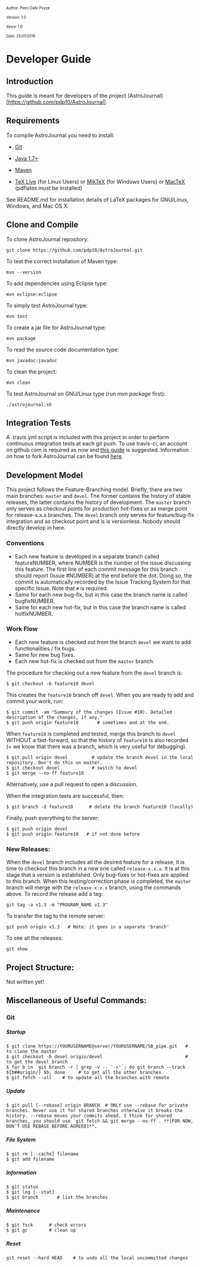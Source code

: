<sup><sub>Author: Piero Dalle Pezze</sup></sub>

<sup><sub>Version: 1.0</sup></sub>

<sup><sub>Since: 1.0</sup></sub>

<sup><sub>Date: 25/01/2016</sup></sub>



# Developer Guide


## Introduction
This guide is meant for developers of the project (AstroJournal)[https://github.com/pdp10/AstroJournal].


## Requirements
To compile AstroJournal you need to install:

- [Git](https://git-scm.com/downloads)

- [Java 1.7+](https://java.com/en/download/)

- [Maven](http://maven.apache.org/)

- [TeX Live](http://www.tug.org/texlive/) (for Linux Users) or [MikTeX](http://miktex.org/download) (for Windows Users) or [MacTeX](https://tug.org/mactex/) (pdflatex must be installed)

See README.md for installation details of LaTeX packages for GNU/Linux, Windows, and Mac OS X.


## Clone and Compile
To clone AstroJournal repository:
```
git clone https://github.com/pdp10/AstroJournal.git
```

To test the correct installation of Maven type:
```
mvn --version
```

To add dependencies using Eclipse type:
```
mvn eclipse:eclipse
```

To simply test AstroJournal type:
```
mvn test
```

To create a jar file for AstroJournal type:
```
mvn package
```

To read the source code documentation type:
```
mvn javadoc:javadoc
```

To clean the project:
```
mvn clean
```

To test AstroJournal on GNU/Linux type (run *mvn package* first):
```
./astrojournal.sh
```


## Integration Tests
A .travis.yml script is included with this project in order to perform continuous integration tests at each git push.
To use travis-ci, an account on github.com is required as now and [this guide](https://docs.travis-ci.com/user/getting-started/) 
is suggested. Information on how to fork AstroJournal can be found [here](https://help.github.com/articles/fork-a-repo/).


## Development Model
This project follows the Feature-Branching model. Briefly, there are two main branches: `master` and `devel`. The former contains the history of stable releases, the latter contains the history of development. The `master` branch only serves as checkout points for production hot-fixes or as merge point for release-x.x.x branches. The `devel` branch only serves for feature/bug-fix integration and as checkout point and is is versionless. Nobody should directly develop in here.


### Conventions
- Each new feature is developed in a separate branch called featureNUMBER, where NUMBER is the number of the issue discussing this feature. The first line of each commit message for this branch should report (Issue #NUMBER) at the end before the dot. Doing so, the commit is automatically recorded by the Issue Tracking System for that specific Issue. Note that `#` is required.  
- Same for each new bug-fix, but in this case the branch name is called bugfixNUMBER.
- Same for each new hot-fix, but in this case the branch name is called hotfixNUMBER.


### Work Flow
- Each new feature is checked out from the branch `devel` we want to add functionalities / fix bugs.
- Same for new bug fixes.
- Each new hot-fix is checked out from the `master` branch.

The procedure for checking out a new feature from the `devel` branch is: 
```
$ git checkout -b feature10 devel
```
This creates the `feature10` branch off `devel`. 
When you are ready to add and commit your work, run:
```
$ git commit -am "Summary of the changes (Issue #10). Detailed description of the changes, if any."
$ git push origin feature10       # sometimes and at the end.
```

When `feature10` is completed and tested, merge this branch to `devel` WITHOUT a fast-forward, so that the history of `feature10` is also recorded (= we know that there was a branch, which is very useful for debugging). 
```
$ git pull origin devel         # update the branch devel in the local repository. Don't do this on master.
$ git checkout devel            # switch to devel
$ git merge --no-ff feature10  
```

Alternatively, use a pull request to open a discussion. 

When the integration tests are successful, then: 
```
$ git branch -d feature10      # delete the branch feature10 (locally)
```

Finally, push everything to the server:
```
$ git push origin devel
$ git push origin feature10   # if not done before
```

### New Releases:
When the `devel` branch includes all the desired feature for a release, it is time to checkout this 
branch in a new one called `release-x.x.x`. It is at this stage that a version is established. Only bug-fixes or hot-fixes are applied to this branch. When this testing/correction phase is completed, the `master` branch will merge with the `release-x.x.x` branch, using the commands above.
To record the release add a tag:
```
git tag -a v1.3 -m "PROGRAM_NAME v1.3"
```
To transfer the tag to the remote server:
```
git push origin v1.3   # Note: it goes in a separate 'branch'
```
To see all the releases:
```
git show
```



## Project Structure: 
Not written yet! 



## Miscellaneous of Useful Commands:

### Git
##### Startup
```
$ git clone https://YOURUSERNAME@server/YOURUSERNAME/SB_pipe.git   # to clone the master
$ git checkout -b devel origin/devel                               # to get the devel branch
$ for b in `git branch -r | grep -v -- '->'`; do git branch --track ${b##origin/} $b; done     # to get all the other branches
$ git fetch --all    # to update all the branches with remote
```

##### Update
```
$ git pull [--rebase] origin BRANCH  # ONLY use --rebase for private branches. Never use it for shared branches otherwise it breaks the history. --rebase moves your commits ahead. I think for shared branches, you should use `git fetch && git merge --no-ff`. **[FOR NOW, DON'T USE REBASE BEFORE AGREED]**.
```

##### File System
```
$ git rm [--cache] filename 
$ git add filename
```

##### Information
```
$ git status 
$ git log [--stat]
$ git branch       # list the branches
```

##### Maintenance
```
$ git fsck      # check errors
$ git gc        # clean up
```

##### Reset
```
git reset --hard HEAD    # to undo all the local uncommitted changes
```
